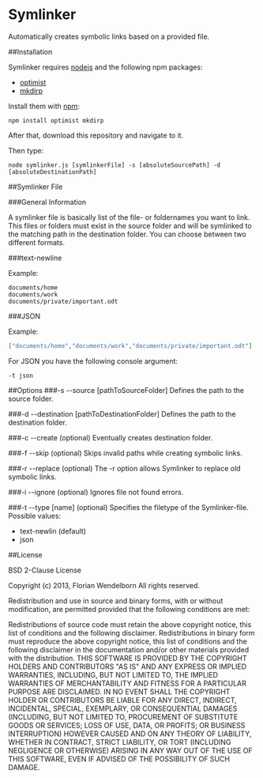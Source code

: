 Symlinker
=========

Automatically creates symbolic links based on a provided file.

##Installation

Symlinker requires [nodejs](http://nodejs.org/) and the following npm packages:
- [optimist](https://github.com/substack/node-optimist)
- [mkdirp](https://github.com/substack/node-mkdirp)

Install them with [npm](http://github.com/isaacs/npm):

    npm install optimist mkdirp

After that, download this repository and navigate to it.

Then type:

    node symlinker.js [symlinkerFile] -s [absoluteSourcePath] -d [absoluteDestinationPath]

##Symlinker File

###General Information

A symlinker file is basically list of the file- or foldernames you want to link. This files or folders must exist in the source folder and will be symlinked to the matching path in the destination folder. You can choose between two different formats.

###text-newline

Example:
````text
documents/home
documents/work
documents/private/important.odt
````

###JSON

Example:
````json
["documents/home","documents/work","documents/private/important.odt"]
````
For JSON you have the following console argument:

    -t json

##Options
###-s --source [pathToSourceFolder]
Defines the path to the source folder.

###-d --destination [pathToDestinationFolder]
Defines the path to the destination folder.

###-c --create (optional)
Eventually creates destination folder.

###-f --skip (optional)
Skips invalid paths while creating symbolic links.

###-r --replace (optional)
The -r option allows Symlinker to replace old symbolic links.

###-i --ignore (optional)
Ignores file not found errors.

###-t --type [name] (optional)
Specifies the filetype of the Symlinker-file. Possible values:
- text-newlin (default)
- json

##License

BSD 2-Clause License

Copyright (c) 2013, Florian Wendelborn
All rights reserved.

Redistribution and use in source and binary forms, with or without modification, are permitted provided that the following conditions are met:

Redistributions of source code must retain the above copyright notice, this list of conditions and the following disclaimer.
Redistributions in binary form must reproduce the above copyright notice, this list of conditions and the following disclaimer in the documentation and/or other materials provided with the distribution.
THIS SOFTWARE IS PROVIDED BY THE COPYRIGHT HOLDERS AND CONTRIBUTORS "AS IS" AND ANY EXPRESS OR IMPLIED WARRANTIES, INCLUDING, BUT NOT LIMITED TO, THE IMPLIED WARRANTIES OF MERCHANTABILITY AND FITNESS FOR A PARTICULAR PURPOSE ARE DISCLAIMED. IN NO EVENT SHALL THE COPYRIGHT HOLDER OR CONTRIBUTORS BE LIABLE FOR ANY DIRECT, INDIRECT, INCIDENTAL, SPECIAL, EXEMPLARY, OR CONSEQUENTIAL DAMAGES (INCLUDING, BUT NOT LIMITED TO, PROCUREMENT OF SUBSTITUTE GOODS OR SERVICES; LOSS OF USE, DATA, OR PROFITS; OR BUSINESS INTERRUPTION) HOWEVER CAUSED AND ON ANY THEORY OF LIABILITY, WHETHER IN CONTRACT, STRICT LIABILITY, OR TORT (INCLUDING NEGLIGENCE OR OTHERWISE) ARISING IN ANY WAY OUT OF THE USE OF THIS SOFTWARE, EVEN IF ADVISED OF THE POSSIBILITY OF SUCH DAMAGE.

